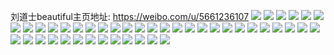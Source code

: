 刘道士beautiful主页地址: https://weibo.com/u/5661236107 
![](https://wx4.sinaimg.cn/mw2000/006b7Y7Nly1h9g8vtr9fuj32bc2ai7wm.jpg) 
![](https://wx4.sinaimg.cn/mw2000/006b7Y7Nly1h9g8vytxedj32ar2amkjo.jpg) 
![](https://wx4.sinaimg.cn/mw2000/006b7Y7Nly1h9g8w1kd0jj31z41z3u10.jpg) 
![](https://wx4.sinaimg.cn/mw2000/006b7Y7Nly1h9g8w3keitj30u01407ng.jpg) 
![](https://wx4.sinaimg.cn/mw2000/006b7Y7Nly1h9g8w2y5k3j32bc2bcqv6.jpg) 
![](https://wx4.sinaimg.cn/mw2000/006b7Y7Nly1h9g8w7qfb1j30u01407k0.jpg) 
![](https://wx4.sinaimg.cn/mw2000/006b7Y7Nly1h9g8vvdz8dj32bc1u2u0x.jpg) 
![](https://wx4.sinaimg.cn/mw2000/006b7Y7Nly1h9g8vwnjjvj32bc2661ky.jpg) 
![](https://wx4.sinaimg.cn/mw2000/006b7Y7Nly1h9g8w6sqtlj32bc2bcqva.jpg) 
![](https://wx4.sinaimg.cn/mw2000/006b7Y7Nly1h7grn7la0mj332s28otji.jpg) 
![](https://wx4.sinaimg.cn/mw2000/006b7Y7Nly1h7grlkq44kj32bc334kjn.jpg) 
![](https://wx4.sinaimg.cn/mw2000/006b7Y7Nly1h7grlm2lnsj31z41hce81.jpg) 
![](https://wx4.sinaimg.cn/mw2000/006b7Y7Nly1h7grln81s8j32io1w0won.jpg) 
![](https://wx4.sinaimg.cn/mw2000/006b7Y7Nly1h7grm54b03j3334334qv8.jpg) 
![](https://wx4.sinaimg.cn/mw2000/006b7Y7Nly1h7grlodsgxj32bc334qv6.jpg) 
![](https://wx4.sinaimg.cn/mw2000/006b7Y7Nly1h7grn65zvdj33342bcx6q.jpg) 
![](https://wx4.sinaimg.cn/mw2000/006b7Y7Nly1h7grnoei66j33342bc499.jpg) 
![](https://wx4.sinaimg.cn/mw2000/006b7Y7Nly1h7grliy2z1j33342bck8g.jpg) 
![](https://wx4.sinaimg.cn/mw2000/006b7Y7Nly1gy7cx1944qj30ts0uon3r.jpg) 
![](https://wx4.sinaimg.cn/mw2000/006b7Y7Nly1gy7cxalq3pj30u0140gt7.jpg) 
![](https://wx4.sinaimg.cn/mw2000/006b7Y7Nly1gy7cxennykj30u0140k03.jpg) 
![](https://wx4.sinaimg.cn/mw2000/006b7Y7Nly1gy7cxiske4j31400u010p.jpg) 
![](https://wx4.sinaimg.cn/mw2000/006b7Y7Nly1gh4qs79cy9j31401o2kjl.jpg) 
![](https://wx4.sinaimg.cn/mw2000/006b7Y7Nly1gh4qs7sxujj31401o2u0x.jpg) 
![](https://wx4.sinaimg.cn/mw2000/006b7Y7Nly1gh4qs8g19kj315o2eunpd.jpg) 
![](https://wx4.sinaimg.cn/mw2000/006b7Y7Nly1gh4qsbd4yyj31hc1z4qv6.jpg) 
![](https://wx4.sinaimg.cn/mw2000/006b7Y7Nly1gh4qs9mpwgj316o1kw4qq.jpg) 
![](https://wx4.sinaimg.cn/mw2000/006b7Y7Nly1gh4qscj9rtj316o1kw4qq.jpg) 
![](https://wx4.sinaimg.cn/mw2000/006b7Y7Nly1gggettv9luj31kw16okjm.jpg) 
![](https://wx4.sinaimg.cn/mw2000/006b7Y7Nly1gggetqnxa0j31kw16oe82.jpg) 
![](https://wx4.sinaimg.cn/mw2000/006b7Y7Nly1gggetskjowj31kw16oe82.jpg) 
![](https://wx4.sinaimg.cn/mw2000/006b7Y7Nly1gggfd1565xj32yo280kjy.jpg) 
![](https://wx4.sinaimg.cn/mw2000/006b7Y7Nly1gggfco0q6ij31z41hc7wj.jpg) 
![](https://wx4.sinaimg.cn/mw2000/006b7Y7Nly1gggfcq718xj31z41hce83.jpg) 
![](https://wx4.sinaimg.cn/mw2000/006b7Y7Nly1gcz1ouv39cj30ux0xcqdh.jpg) 
![](https://wx4.sinaimg.cn/mw2000/006b7Y7Nly1gcz1ov6l60j30hb0gsq3t.jpg) 
![](https://wx4.sinaimg.cn/mw2000/006b7Y7Nly1gctp868b86j31o01o04qs.jpg) 
![](https://wx4.sinaimg.cn/mw2000/006b7Y7Nly1gctp89kdwkj32c02c07wm.jpg) 
![](https://wx4.sinaimg.cn/mw2000/006b7Y7Nly1gctp8c2kpoj31o01o07wl.jpg) 
![](https://wx4.sinaimg.cn/mw2000/006b7Y7Nly1gctp8mazx0j31o01o0u0x.jpg) 
![](https://wx4.sinaimg.cn/mw2000/006b7Y7Nly1gctp8nwwihj31o01o0hdx.jpg) 
![](https://wx4.sinaimg.cn/mw2000/006b7Y7Nly1gctp8ogq3vj31o01o0nfl.jpg) 
![](https://wx4.sinaimg.cn/mw2000/006b7Y7Nly1g53t4mrvuqj30u01qg7wi.jpg) 
![](https://wx4.sinaimg.cn/mw2000/006b7Y7Nly1g4z5uvz4dtj30u014xwjo.jpg) 
